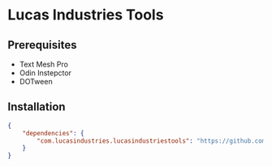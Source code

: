 # Lucas Industries Tools

## Prerequisites

* Text Mesh Pro
* Odin Instepctor
* DOTween

## Installation

```json
{
    "dependencies": {
        "com.lucasindustries.lucasindustriestools": "https://github.com/GageL/Toolbag.git"
    }
}
```